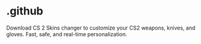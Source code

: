 # .github
Download CS 2 Skins changer to customize your CS2 weapons, knives, and gloves. Fast, safe, and real-time personalization.
